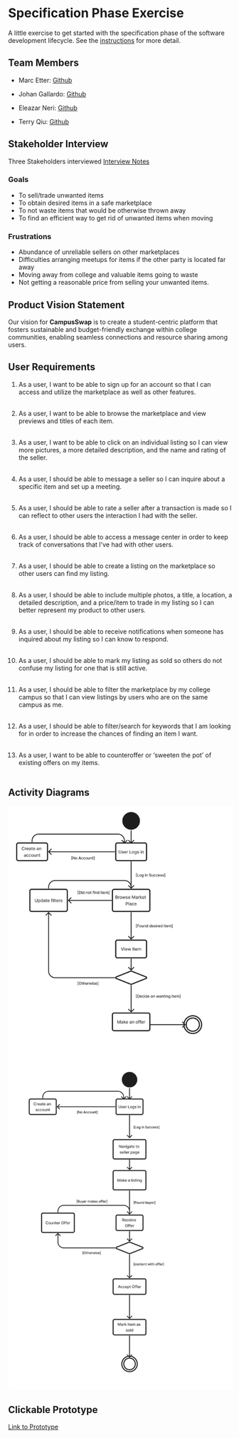 # Specification Phase Exercise

A little exercise to get started with the specification phase of the software development lifecycle. See the [instructions](instructions.md) for more detail.

## Team Members

- Marc Etter: [Github](https://github.com/Morcupine)

- Johan Gallardo: [Github](https://github.com/JohanGallardo)

- Eleazar Neri: [Github](https://github.com/afknero)

- Terry Qiu: [Github](https://github.com/TerryQtt)

## Stakeholder Interview

Three Stakeholders interviewed
[Interview Notes](https://docs.google.com/document/d/11-zCoKY0v_9_I38cCJ_VAu0R46LnT5gm-6PFKCCASgM/edit?usp=sharing)

### Goals

- To sell/trade unwanted items
- To obtain desired items in a safe marketplace
- To not waste items that would be otherwise thrown away
- To find an efficient way to get rid of unwanted items when moving

### Frustrations

- Abundance of unreliable sellers on other marketplaces
- Difficulties arranging meetups for items if the other party is located far away
- Moving away from college and valuable items going to waste
- Not getting a reasonable price from selling your unwanted items.

## Product Vision Statement

Our vision for **CampusSwap** is to create a student-centric platform that fosters sustainable and budget-friendly exchange within college communities, enabling seamless connections and resource sharing among users.

## User Requirements

1. As a user, I want to be able to sign up for an account so that I can access and utilize the marketplace as well as other features. <br><br>
1. As a user, I want to be able to browse the marketplace and view previews and titles of each item.<br><br>

1. As a user, I want to be able to click on an individual listing so I can view more pictures, a more detailed description, and the name and rating of the seller.<br><br>

1. As a user, I should be able to message a seller so I can inquire about a specific item and set up a meeting.<br><br>

1. As a user, I should be able to rate a seller after a transaction is made so I can reflect to other users the interaction I had with the seller.<br><br>

1. As a user, I should be able to access a message center in order to keep track of conversations that I’ve had with other users.<br><br>

1. As a user, I should be able to create a listing on the marketplace so other users can find my listing.<br><br>

1. As a user, I should be able to include multiple photos, a title, a location, a detailed description, and a price/item to trade in my listing so I can better represent my product to other users.<br><br>

1. As a user, I should be able to receive notifications when someone has inquired about my listing so I can know to respond.<br><br>

1. As a user, I should be able to mark my listing as sold so others do not confuse my listing for one that is still active.<br><br>

1. As a user, I should be able to filter the marketplace by my college campus so that I can view listings by users who are on the same campus as me.<br><br>

1. As a user, I should be able to filter/search for keywords that I am looking for in order to increase the chances of finding an item I want.<br><br>

1. As a user, I want to be able to counteroffer or ‘sweeten the pot’ of existing offers on my items. <br><br>

## Activity Diagrams
![Make Offer (Activity Diagram 1)](images/ActivityDiagram1.png)
![Receive Offer (Activity Diagram 2)](images/ActivityDiagram2.png)

## Clickable Prototype

[Link to Prototype](https://www.figma.com/proto/x3f0MbobZngRkUfDETNkGR/Project-1?type=design&node-id=15-3537&t=YBhHTxb9qRPXw8wH-1&scaling=scale-down&page-id=0%3A1&starting-point-node-id=15%3A3537&mode=design)
